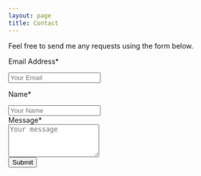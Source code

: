 ```yaml
---
layout: page
title: Contact
---
```


Feel free to send me any requests using the form below.


<form accept-charset="UTF-8" action="form action="https://formkeep.com/p/b28c50007986f8f2d4fd4d13c05d0658" method="POST">
  <p>Email Address*</p>
  <input type="email" name="email" placeholder="Your Email">
  <p>Name*</p>
  <input type="text" name="name" placeholder="Your Name">
  <input type="hidden" name="utf8" value="✓">
  <br>
   Message*
  <br>
  <textarea name="message" placeholder="Your message" rows="4"></textarea>
  <br>
  <button type="submit">Submit</button>
</form>

